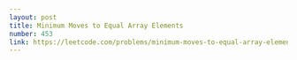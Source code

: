 ```yaml
---
layout: post
title: Minimum Moves to Equal Array Elements
number: 453
link: https://leetcode.com/problems/minimum-moves-to-equal-array-elements
---
```

